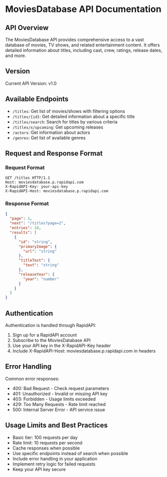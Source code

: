 # MoviesDatabase API Documentation

## API Overview
The MoviesDatabase API provides comprehensive access to a vast database of movies, TV shows, and related entertainment content. It offers detailed information about titles, including cast, crew, ratings, release dates, and more.

## Version
Current API Version: v1.0

## Available Endpoints
- `/titles`: Get list of movies/shows with filtering options
- `/titles/{id}`: Get detailed information about a specific title
- `/titles/search`: Search for titles by various criteria
- `/titles/x/upcoming`: Get upcoming releases
- `/actors`: Get information about actors
- `/genres`: Get list of available genres

## Request and Response Format
### Request Format
```http
GET /titles HTTP/1.1
Host: moviesdatabase.p.rapidapi.com
X-RapidAPI-Key: your-api-key
X-RapidAPI-Host: moviesdatabase.p.rapidapi.com
```

### Response Format
```json
{
  "page": 1,
  "next": "/titles?page=2",
  "entries": 10,
  "results": [
    {
      "id": "string",
      "primaryImage": {
        "url": "string"
      },
      "titleText": {
        "text": "string"
      },
      "releaseYear": {
        "year": "number"
      }
    }
  ]
}
```

## Authentication
Authentication is handled through RapidAPI:
1. Sign up for a RapidAPI account
2. Subscribe to the MoviesDatabase API
3. Use your API key in the X-RapidAPI-Key header
4. Include X-RapidAPI-Host: moviesdatabase.p.rapidapi.com in headers

## Error Handling
Common error responses:
- 400: Bad Request - Check request parameters
- 401: Unauthorized - Invalid or missing API key
- 403: Forbidden - Usage limits exceeded
- 429: Too Many Requests - Rate limit reached
- 500: Internal Server Error - API service issue

## Usage Limits and Best Practices
- Basic tier: 100 requests per day
- Rate limit: 10 requests per second
- Cache responses when possible
- Use specific endpoints instead of search when possible
- Include error handling in your application
- Implement retry logic for failed requests
- Keep your API key secure
